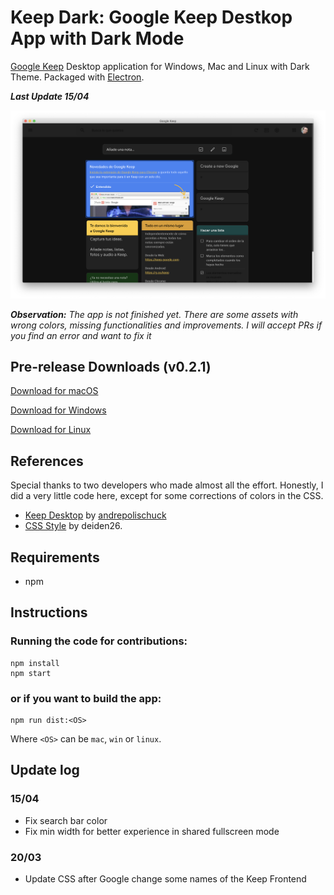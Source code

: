 # Keep Dark: Google Keep Destkop App with Dark Mode
[Google Keep](https://keep.google.com "Google Keep") Desktop application for Windows, Mac and Linux with Dark Theme. Packaged with [Electron](https://electronjs.org/ "Electron").

***Last Update 15/04***

![Keep Dark](https://github.com/lukassr/keep-dark-desktop/blob/master/media/screenshot.png)

***Observation:** The app is not finished yet. There are some assets with wrong colors, missing functionalities and improvements. I will accept PRs if you find an error and want to fix it* 

## Pre-release Downloads (v0.2.1)
[Download for macOS](https://github.com/lukassr/keep-dark-desktop/releases/download/v0.2.1/Keep.Dark-0.2.1.dmg)

[Download for Windows](https://github.com/lukassr/keep-dark-desktop/releases/download/v0.2.1/Keep.Dark.Setup.0.2.1.exe)

[Download for Linux](https://github.com/lukassr/keep-dark-desktop/releases/download/v0.2.1/keepdark_0.2.1_amd64.deb)
## References
Special thanks to two developers who made almost all the effort. Honestly, I did a very little code here, except for some corrections of colors in the CSS.
- [Keep Desktop]( https://github.com/andrepolischuk/keep) by [andrepolischuck](https://github.com/andrepolischuk/)
- [CSS Style](https://userstyles.org/styles/161659/google-keep-darker-matters) by deiden26.

## Requirements
- npm

## Instructions
### Running the code for contributions:
```
npm install
npm start
```
### or if you want to build the app:
```
npm run dist:<OS>
```
Where `<OS>` can be `mac`, `win` or `linux`.


## Update log

### 15/04
- Fix search bar color
- Fix min width for better experience in shared fullscreen mode

### 20/03
- Update CSS after Google change some names of the Keep Frontend